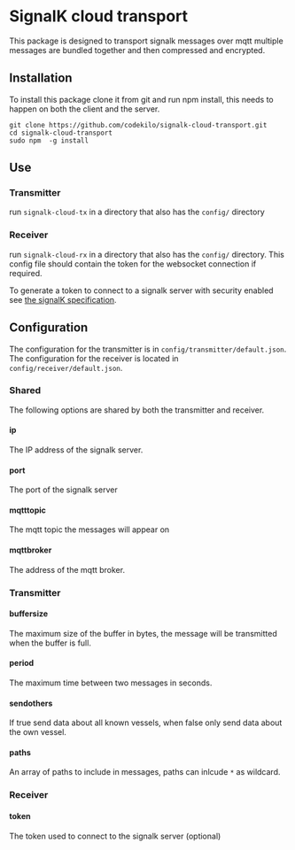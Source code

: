 # SignalK cloud transport

This package is designed to transport signalk messages over mqtt multiple messages are bundled together and then compressed and encrypted.

## Installation

To install this package clone it from git and run npm install, this needs to happen on both the client and the server.

```
git clone https://github.com/codekilo/signalk-cloud-transport.git
cd signalk-cloud-transport
sudo npm  -g install
```

## Use 

### Transmitter
run `signalk-cloud-tx` in a directory that also has the `config/` directory

### Receiver
run `signalk-cloud-rx` in a directory that also has the `config/` directory. This config file should contain the token for the websocket connection if required.

To generate a token to connect to a signalk server with security enabled see [the signalK specification](https://signalk.org/specification/1.3.0/doc/access_requests.html).

## Configuration

The configuration for the transmitter is in `config/transmitter/default.json`. The configuration for the receiver is located in `config/receiver/default.json`.

### Shared

The following options are shared by both the transmitter and receiver.
#### ip 
The IP address of the signalk server.
#### port
The port of the signalk server 
#### mqtttopic
The mqtt topic the messages will appear on
#### mqttbroker
The address of the mqtt broker.

### Transmitter
#### buffersize
The maximum size of the buffer in bytes, the message will be transmitted when the buffer is full.
#### period
The maximum time between two messages in seconds.
#### sendothers
If true send data about all known vessels, when false only send data about the own vessel.
#### paths
An array of paths to include in messages, paths can inlcude `*` as wildcard.

### Receiver
#### token
The token used to connect to the signalk server (optional)
